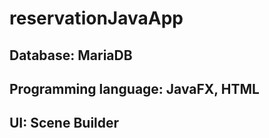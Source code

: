 # reservationJavaApp
## Database: MariaDB
## Programming language: JavaFX, HTML
## UI: Scene Builder
